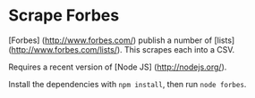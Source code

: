 Scrape Forbes
=============

[Forbes] (http://www.forbes.com/) publish a number of [lists] (http://www.forbes.com/lists/). This scrapes each into a CSV.

Requires a recent version of [Node JS] (http://nodejs.org/).

Install the dependencies with `npm install`, then run `node forbes`.
